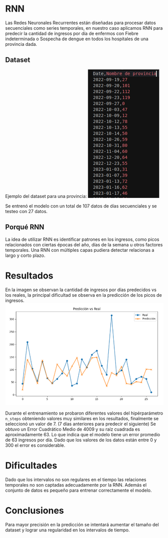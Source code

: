 # RNN

Las Redes Neuronales Recurrentes están diseñadas para procesar datos secuenciales como series temporales, en nuestro caso aplicamos RNN para predecir la cantidad de ingresos por día de enfermos con Fiebre indeterminada o Sospecha de dengue en todos los hospitales de una provincia dada.

## Dataset

Ejemplo del dataset para una provincia:
![alt text](image.png)

Se entrenó el modelo con un total de 107 datos de días secuenciales y se testeo con 27 datos.

## Porqué RNN

La idea de utilizar RNN es identificar patrones en los ingresos, como picos relacionados con ciertas épocas del año, días de la semana u otros factores temporales. Una RNN con múltiples capas pudiera detectar relacionas a largo y corto plazo.

# Resultados

En la imagen se observan la cantidad de ingresos por días predecidos vs los reales, la principal dificultad se observa en la predicción de los picos de ingresos.
![alt text](image-1.png)

Durante el entrenamiento se probaron diferentes valores del hipérparámetro `n_steps` obteniendo valores muy similares en los resultados, finalmente se seleccionó un valor de 7. (7 días anteriores para predecir el siguiente)
Se obtuvo un Error Cuadrático Medio de 4009 y su raíz cuadrada es aproximadamente 63. Lo que
indica que el modelo tiene un error promedio de 63 ingresos por día. Dado que los valores de los datos están entre 0 y 300 el error es considerable.

# Dificultades

Dado que los intervalos no son regulares en el tiempo las relaciones temporales no son captadas adecuadamente por la RNN. Además el conjunto de datos es pequeño para entrenar correctamente el modelo.

# Conclusiones

Para mayor precisión en la predicción se intentará aumentar el tamaño del dataset y lograr una regularidad en los intervalos de tiempo.
